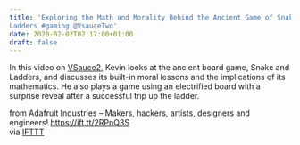 ```yaml
---
title: 'Exploring the Math and Morality Behind the Ancient Game of Snakes and
Ladders #gaming @VsauceTwo'
date: 2020-02-02T02:17:00+01:00
draft: false
---
```


In this video on [VSauce2](https://www.youtube.com/channel/UCqmugCqELzhIMNYnsjScXXw), Kevin looks at the ancient board game, Snake and Ladders, and discusses its built-in moral lessons and the implications of its mathematics. He also plays a game using an electrified board with a surprise reveal after a successful trip up the ladder.

  
  
from Adafruit Industries – Makers, hackers, artists, designers and engineers! https://ift.tt/2RPnQ3S  
via [IFTTT](https://ifttt.com/?ref=da&site=blogger)